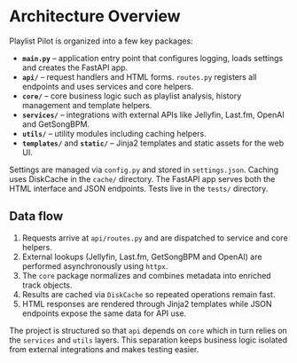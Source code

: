 # Architecture Overview

Playlist Pilot is organized into a few key packages:

- **`main.py`** – application entry point that configures logging, loads settings and creates the FastAPI app.
- **`api/`** – request handlers and HTML forms. `routes.py` registers all endpoints and uses services and core helpers.
- **`core/`** – core business logic such as playlist analysis, history management and template helpers.
- **`services/`** – integrations with external APIs like Jellyfin, Last.fm, OpenAI and GetSongBPM.
- **`utils/`** – utility modules including caching helpers.
- **`templates/`** and **`static/`** – Jinja2 templates and static assets for the web UI.

Settings are managed via `config.py` and stored in `settings.json`. Caching uses DiskCache in the `cache/` directory. The FastAPI app serves both the HTML interface and JSON endpoints. Tests live in the `tests/` directory.

## Data flow

1. Requests arrive at `api/routes.py` and are dispatched to service and core helpers.
2. External lookups (Jellyfin, Last.fm, GetSongBPM and OpenAI) are performed asynchronously using `httpx`.
3. The `core` package normalizes and combines metadata into enriched track objects.
4. Results are cached via `DiskCache` so repeated operations remain fast.
5. HTML responses are rendered through Jinja2 templates while JSON endpoints expose the same data for API use.

The project is structured so that `api` depends on `core` which in turn relies on the `services` and `utils` layers. This separation keeps business logic isolated from external integrations and makes testing easier.
